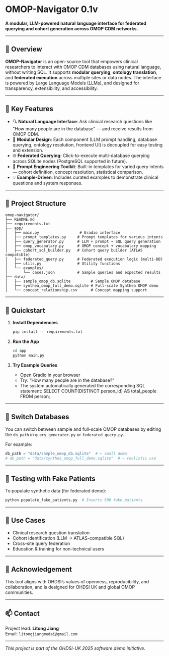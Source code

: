 
# OMOP-Navigator 0.1v

**A modular, LLM-powered natural language interface for federated querying and cohort generation across OMOP CDM networks.**

---

## 🧠 Overview

**OMOP-Navigator** is an open-source tool that empowers clinical researchers to interact with OMOP CDM databases using natural language, without writing SQL. It supports **modular querying**, **ontology translation**, and **federated execution** across multiple sites or data nodes. The interface is powered by Large Language Models (LLMs), and designed for transparency, extensibility, and accessibility.

---

## 🎯 Key Features

- 🔍 **Natural Language Interface**: Ask clinical research questions like "How many people are in the database" — and receive results from OMOP CDM.
- 🧱 **Modular Design**: Each component (LLM prompt handling, database querying, ontology resolution, frontend UI) is decoupled for easy testing and extension.
- 🌐 **Federated Querying**: Click-to-execute multi-database querying across SQLite nodes (PostgreSQL supported in future).
- 🧠 **Prompt Engineering Toolkit**: Built-in templates for varied query intents — cohort definition, concept resolution, statistical comparison.
- 💡 **Example-Driven**: Includes curated examples to demonstrate clinical questions and system responses.

---

## 🧰 Project Structure

```
omop-navigator/
├── README.md
├── requirements.txt
├── app/
│   ├── main.py                  # Gradio interface
│   ├── prompt_templates.py     # Prompt templates for various intents
│   ├── query_generator.py      # LLM + prompt → SQL query generation
│   ├── omop_vocabulary.py      # OMOP concept + vocabulary mapping
│   ├── cohort_sql_builder.py   # Cohort query builder (ATLAS compatible)
│   ├── federated_query.py      # Federated execution logic (multi-DB)
│   ├── utils.py                # Utility functions
│   └── examples/
│       └── cases.json          # Sample queries and expected results
├── data/
│   ├── sample_omop_db.sqlite         # Sample OMOP database
│   ├── synthea_omop_full_demo.sqlite # Full-scale Synthea OMOP demo
│   └── concept_relationship.csv      # Concept mapping support
```

---

## 🚀 Quickstart

1. **Install Dependencies**
   ```bash
   pip install -r requirements.txt
   ```

2. **Run the App**
   ```bash
   cd app
   python main.py
   ```

3. **Try Example Queries**
   - Open Gradio in your browser
   - Try: “How many people are in the database?”
   - The system automatically generated the corresponding SQL statement:
      SELECT COUNT(DISTINCT person_id) AS total_people FROM person;

---

## 🔄 Switch Databases

You can switch between sample and full-scale OMOP databases by editing the `db_path` in `query_generator.py` or `federated_query.py`.

For example:
```python
db_path = "data/sample_omop_db.sqlite"  # ← small demo
# db_path = "data/synthea_omop_full_demo.sqlite"  # ← realistic use
```

---

## 🧪 Testing with Fake Patients

To populate synthetic data (for federated demo):
```bash
python populate_fake_patients.py  # Inserts 500 fake patients
```

---

## 📍 Use Cases

- Clinical research question translation
- Cohort identification (LLM → ATLAS-compatible SQL)
- Cross-site query federation
- Education & training for non-technical users

---

## 📌 Acknowledgement

This tool aligns with OHDSI’s values of openness, reproducibility, and collaboration, and is designed for OHDSI UK and global OMOP communities.

---

## 📫 Contact

Project lead: **Litong Jiang**  
Email: `litongjiangmedai@gmail.com`

---

*This project is part of the OHDSI-UK 2025 software demo initiative.*
